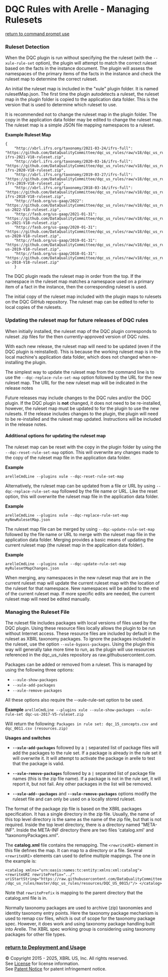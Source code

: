 # DQC Rules with Arelle - Managing Rulesets 
[return to command prompt use](usage_command_prompt.md)

### Ruleset Detection

When the DQC plugin is run without specifying the the ruleset (with the `--xule-rule-set` option), the plugin will attempt to match the correct ruleset based on the facts in the instance document. The plugin will assess the namespaces of the primary items of the facts in the instance and check the ruleset map to determine the correct ruleset. 

An initial the ruleset map is included in the "xule" plugin folder. It is named rulesetMap.json. The first time the plugin autodetects a ruleset, the ruleset map in the plugin folder is copied to the application data folder. This is the version that is used to determine which ruleset to use. 

It is recommended not to change the ruleset map in the plugin folder. The copy in the application data folder may be edited to change the ruleset map. The ruleset map is a simple JSON file mapping namespaces to a ruleset.

**Example Ruleset Map**
```
{
    "http://xbrl.ifrs.org/taxonomy/2021-03-24/ifrs-full": "https://github.com/DataQualityCommittee/dqc_us_rules/raw/v18/dqc_us_rules/dqc-ifrs-2021-V18-ruleset.zip",
    "http://xbrl.ifrs.org/taxonomy/2020-03-16/ifrs-full": "https://github.com/DataQualityCommittee/dqc_us_rules/raw/v18/dqc_us_rules/dqc-ifrs-2020-V18-ruleset.zip",
    "http://xbrl.ifrs.org/taxonomy/2019-03-27/ifrs-full": "https://github.com/DataQualityCommittee/dqc_us_rules/raw/v18/dqc_us_rules/dqc-ifrs-2019-V18-ruleset.zip",
    "http://xbrl.ifrs.org/taxonomy/2018-03-16/ifrs-full": "https://github.com/DataQualityCommittee/dqc_us_rules/raw/v18/dqc_us_rules/dqc-ifrs-2018-V18-ruleset.zip",
    "http://fasb.org/us-gaap/2022": "https://github.com/DataQualityCommittee/dqc_us_rules/raw/v18/dqc_us_rules/dqc-us-2022-V18-ruleset.zip",
    "http://fasb.org/us-gaap/2021-01-31": "https://github.com/DataQualityCommittee/dqc_us_rules/raw/v18/dqc_us_rules/dqc-us-2021-V18-ruleset.zip",
    "http://fasb.org/us-gaap/2020-01-31": "https://github.com/DataQualityCommittee/dqc_us_rules/raw/v18/dqc_us_rules/dqc-us-2020-V18-ruleset.zip",
    "http://fasb.org/us-gaap/2019-01-31": "https://github.com/DataQualityCommittee/dqc_us_rules/raw/v18/dqc_us_rules/dqc-us-2019-V18-ruleset.zip",
    "http://fasb.org/us-gaap/2018-01-31": "https://github.com/DataQualityCommittee/dqc_us_rules/raw/v18/dqc_us_rules/dqc-us-2018-V18-ruleset.zip"
    }
```
The DQC plugin reads the ruleset map in order from the top. If the namespace in the ruleset map matches a namespace used on a primary item of a fact in the instance, then the corresponding ruleset is used.

The initial copy of the ruleset map included with the plugin maps to rulesets on the DQC GitHub repository. The ruleset map can be edited to refer to local copies of the rulesets.

### Updating the ruleset map for future releases of DQC rules

When initially installed, the ruleset map of the DQC plugin corresponds to ruleset .zip files for the then currently-approved version of DQC rules.

With each new release, the ruleset map will need to be updated (even if the DQC plugin is reinstalled). This is because the working ruleset map is in the local machine's application data folder, which does not changed when re-installing the plugin.

The simplest way to update the ruleset map from the command line is to use the `--dqc-replace-rule-set-map` option followed by the URL for the new ruleset map. The URL for the new ruleset map will be indicated in the release notes

Future releases may include changes to the DQC rules and/or the DQC plugin. If the DQC plugin is **not** changed, it does not need to be re-installed, however, the ruleset map must be updated to for the plugin to use the new rulesets. If the release includes changes to the plugin, the plugin will need to be re-installed and the ruleset map updated. Instructions will be included in the release notes.
 

#### Additional options for updating the ruleset map 

The ruleset map can be reset with the copy in the plugin folder by using the `--dqc-reset-rule-set-map` option. This will overwrite any changes made to the copy of the ruleset map file in the application data folder.

**Example**

`arelleCmdLine --plugins xule --dqc-reset-rule-set-map`

Alternatively, the ruleset map can be updated from a file or URL by using `--dqc-replace-rule-set-map` followed by the file name or URL. Like the reset option, this will overwrite the ruleset map file in the application data folder.

**Example**

`arelleCmdLine --plugins xule --dqc-replace-rule-set-map myNewRulesetMap.json`

The ruleset map file can be merged by using `--dqc-update-rule-set-map` followed by the file name or URL to merge with the ruleset map file in the application data folder. Merging provides a basic means of updating the current ruleset map (the ruleset map in the application data folder). 

**Example**

`arelleCmdLine --plugins xule --dqc-update-rule-set-map myRulesetMapChanges.json`

When merging, any namespaces in the new ruleset map that are in the current ruleset map will update the current ruleset map with the location of the ruleset for that namespace. New namespaces will be added to the end of the current ruleset map. If more specific edits are needed, the current ruleset map will need be edited manually.
### Managing the Ruleset File

The ruleset file includes packages with local versions of files used by the DQC plugin. Using these resource files locally allows the plugin to be run without Internet access. These resource files are included by default in the ruleset as XBRL taxonomy packages. To ignore the packages included in the ruleset, use the option `--xule-bypass-packages`. Using the plugin this way will generally take more time to run, as the plugin will use resources referenced in the dqc_us_rules repository as raw.githubusercontent.com. 

Packages can be added or removed from a ruleset. This is managed by using the following three options:

* `--xule-show-packages`
* `--xule-add-packages`
* `--xule-remove-packages`

All these options also require the --xule-rule-set option to be used.

**Example**
`arelleCmdLine --plugins xule --xule-show-packages --xule-rule-set dqc-us-2017-V5-ruleset.zip`

Will return the following:
`
Packages in rule set:
	dqc_15_concepts.csv and dqc_0011.csv (resources.zip)
`

**Usages and switches**
* **`--xule-add-packages`** followed by a `|` separated list of package files will add the packages to the rule set. If a package is already in the rule set it will overwrite it. It will attempt to activate the package in arelle to test that the package is valid.

* **`--xule-remove-packages`** followed by a `|` separated list of package file names (this is the zip file name). If a package is not in the rule set, it will report it, but not fail. Any other packages in the list will be removed.

* **`--xule-add--packages`** and **`--xule-remove-packages`** options modify the ruleset file and can only be used on a locally stored ruleset.

The format of the package zip file is based on the XBRL packages specification. It has a single directory in the zip file. Usually, the name of this top level directory is the same as the name of the zip file, but that is not required. Inside the top level directory, there is a directory named "META-INF". Inside the META-INF directory there are two files 'catalog.xml' and "taxonomyPackages.xml".

The **catalog.xml** file contains the remapping. The `<rewriteURI>` element in this file defines the map. It can map to a directory or a file. Several `<rewriteURI>` elements can used to define multiple mappings. The one in the example is:

`
<catalog xmlns="urn:oasis:names:tc:entity:xmlns:xml:catalog">
	<rewriteURI rewritePrefix="../" uriStartString="https://raw.githubusercontent.com/DataQualityCommittee/dqc_us_rules/master/dqc_us_rules/resources/DQC_US_0015/"/>
</catalog>
`

Note that `rewritePrefix` is mapping to the parent directory that the catalog.xml file is in.

Normally taxonomy packages are used to archive (zip) taxonomies and identity taxonomy entry points. Here the taxonomy package mechanism is used to remap csv files, which is out of scope for the taxonomy package spec. However, it does work and using taxonomy package handling built into Arelle. The XBRL spec working group is considering using taxonomy packages for other file types.

### [return to Deployment and Usage](usage.md#using)

© Copyright 2015 - 2025, XBRL US, Inc. All rights reserved.   
See [License](https://xbrl.us/dqc-license) for license information.  
See [Patent Notice](https://xbrl.us/dqc-patent) for patent infringement notice.
